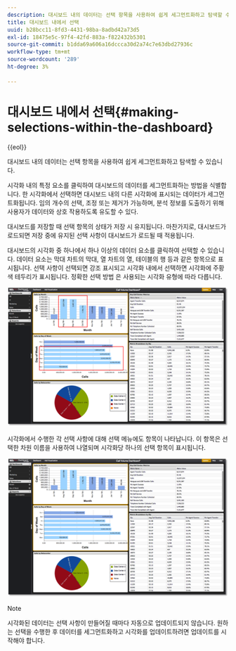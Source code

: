```yaml
---
description: 대시보드 내의 데이터는 선택 항목을 사용하여 쉽게 세그먼트화하고 탐색할 수 있습니다.
title: 대시보드 내에서 선택
uuid: b28bcc11-8fd3-4431-98ba-8adbd42a73d5
exl-id: 18475e5c-97f4-42fd-883a-f822432b5301
source-git-commit: b1dda69a606a16dccca30d2a74c7e63dbd27936c
workflow-type: tm+mt
source-wordcount: '289'
ht-degree: 3%

---
```


# 대시보드 내에서 선택{#making-selections-within-the-dashboard}

{{eol}}

대시보드 내의 데이터는 선택 항목을 사용하여 쉽게 세그먼트화하고 탐색할 수 있습니다.

시각화 내의 특정 요소를 클릭하여 대시보드의 데이터를 세그먼트화하는 방법을 식별합니다. 한 시각화에서 선택하면 대시보드 내의 다른 시각화에 표시되는 데이터가 세그먼트화됩니다. 임의 개수의 선택, 조정 또는 제거가 가능하며, 분석 정보를 도출하기 위해 사용자가 데이터와 상호 작용하도록 유도할 수 있다.

대시보드를 저장할 때 선택 항목의 상태가 저장 시 유지됩니다. 마찬가지로, 대시보드가 로드되면 저장 중에 유지된 선택 사항이 대시보드가 로드될 때 적용됩니다.

대시보드의 시각화 중 하나에서 하나 이상의 데이터 요소를 클릭하여 선택할 수 있습니다. 데이터 요소는 막대 차트의 막대, 열 차트의 열, 테이블의 행 등과 같은 항목으로 표시됩니다. 선택 사항이 선택되면 강조 표시되고 시각화 내에서 선택하면 시각화에 주황색 테두리가 표시됩니다. 정확한 선택 방법 은 사용되는 시각화 유형에 따라 다릅니다.

![](assets/selection_make.png)

시각화에서 수행한 각 선택 사항에 대해 선택 메뉴에도 항목이 나타납니다. 이 항목은 선택한 차원 이름을 사용하여 나열되며 시각화당 하나의 선택 항목이 표시됩니다.

![](assets/selection_menu.png)

>[!NOTE]
>
>시각화된 데이터는 선택 사항이 만들어질 때마다 자동으로 업데이트되지 않습니다. 원하는 선택을 수행한 후 데이터를 세그먼트화하고 시각화를 업데이트하려면 업데이트를 시작해야 합니다.
